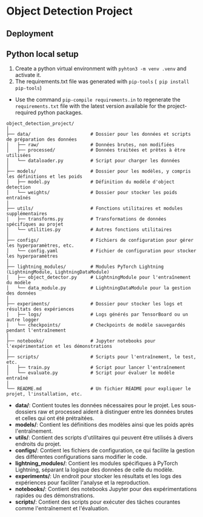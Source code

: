 
# Object Detection Project

## Deployment

## Python local setup
1. Create a python virtual environment with `pyhton3 -m venv .venv` and activate it.
2. The requirements.txt file was generated with `pip-tools` (` pip install pip-tools`)
 - Use the command `pip-compile requirements.in` to regenerate the `requirements.txt` file with the latest version available for the project-required python packages.




```
object_detection_project/
│
├── data/                      # Dossier pour les données et scripts de préparation des données
│   ├── raw/                   # Données brutes, non modifiées
│   ├── processed/             # Données traitées et prêtes à être utilisées
│   └── dataloader.py          # Script pour charger les données
│
├── models/                    # Dossier pour les modèles, y compris les définitions et les poids
│   ├── model.py               # Définition du modèle d'object detection
│   └── weights/               # Dossier pour stocker les poids entraînés
│
├── utils/                     # Fonctions utilitaires et modules supplémentaires
│   ├── transforms.py          # Transformations de données spécifiques au projet
│   └── utilities.py           # Autres fonctions utilitaires
│
├── configs/                   # Fichiers de configuration pour gérer les hyperparamètres, etc.
│   └── config.yaml            # Fichier de configuration pour stocker les hyperparamètres
│
├── lightning_modules/         # Modules PyTorch Lightning (LightningModule, LightningDataModule)
│   ├── object_detector.py     # LightningModule pour l'entraînement du modèle
│   └── data_module.py         # LightningDataModule pour la gestion des données
│
├── experiments/               # Dossier pour stocker les logs et résultats des expériences
│   ├── logs/                  # Logs générés par TensorBoard ou un autre logger
│   └── checkpoints/           # Checkpoints de modèle sauvegardés pendant l'entraînement
│
├── notebooks/                 # Jupyter notebooks pour l'expérimentation et les démonstrations
│
├── scripts/                   # Scripts pour l'entraînement, le test, etc.
│   ├── train.py               # Script pour lancer l'entraînement
│   └── evaluate.py            # Script pour évaluer le modèle entraîné
│
└── README.md                  # Un fichier README pour expliquer le projet, l'installation, etc.
```
- **data/**: Contient toutes les données nécessaires pour le projet. Les sous-dossiers raw et processed aident à distinguer entre les données brutes et celles qui ont été prétraitées.
- **models/**: Contient les définitions des modèles ainsi que les poids après l'entraînement.
- **utils/**: Contient des scripts d'utilitaires qui peuvent être utilisés à divers endroits du projet.
- **configs/**: Contient les fichiers de configuration, ce qui facilite la gestion des différentes configurations sans modifier le code.
- **lightning_modules/**: Contient les modules spécifiques à PyTorch Lightning, séparant la logique des données de celle du modèle.
- **experiments/**: Un endroit pour stocker les résultats et les logs des expériences pour faciliter l'analyse et la reproduction.
- **notebooks/**: Contient des notebooks Jupyter pour des expérimentations rapides ou des démonstrations.
- **scripts/**: Contient des scripts pour exécuter des tâches courantes comme l'entraînement et l'évaluation.
